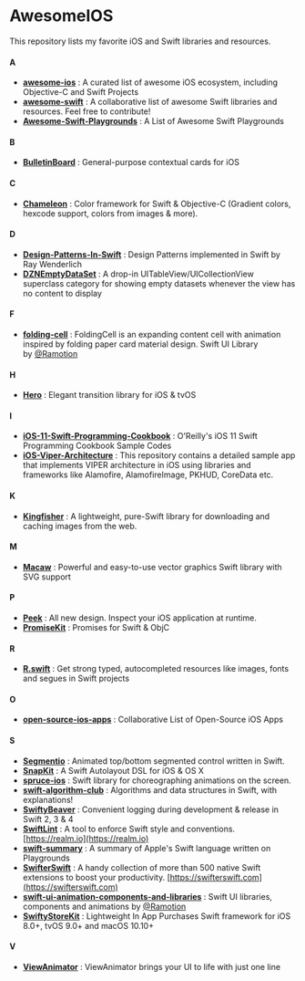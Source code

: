 # AwesomeIOS

This repository lists my favorite iOS and Swift libraries and resources. 

#### A

- **[awesome-ios](https://github.com/vsouza/awesome-ios)** : A curated list of awesome iOS ecosystem, including Objective-C and Swift Projects 
- **[awesome-swift](https://github.com/matteocrippa/awesome-swift)** : A collaborative list of awesome Swift libraries and resources. Feel free to contribute! 
- **[Awesome-Swift-Playgrounds](https://github.com/uraimo/Awesome-Swift-Playgrounds)** : A List of Awesome Swift Playgrounds

#### B

- **[BulletinBoard](https://github.com/alexaubry/BulletinBoard)** : General-purpose contextual cards for iOS 

#### C

- **[Chameleon](https://github.com/viccalexander/Chameleon)** : Color framework for Swift & Objective-C (Gradient colors, hexcode support, colors from images & more). 

#### D

- **[Design-Patterns-In-Swift](https://github.com/ochococo/Design-Patterns-In-Swift)** : Design Patterns implemented in Swift by Ray Wenderlich
- **[DZNEmptyDataSet](https://github.com/dzenbot/DZNEmptyDataSet)** : A drop-in UITableView/UICollectionView superclass category for showing empty datasets whenever the view has no content to display 

#### F

- **[folding-cell](https://github.com/Ramotion/folding-cell)** : FoldingCell is an expanding content cell with animation inspired by folding paper card material design. Swift UI Library by [@Ramotion](https://github.com/Ramotion) 

#### H

- **[Hero](https://github.com/HeroTransitions/Hero)** : Elegant transition library for iOS & tvOS 

#### I

- **[iOS-11-Swift-Programming-Cookbook](https://github.com/vandadnp/iOS-11-Swift-Programming-Cookbook)** : O'Reilly's iOS 11 Swift Programming Cookbook Sample Codes 
- **[iOS-Viper-Architecture](https://github.com/MindorksOpenSource/iOS-Viper-Architecture)** : This repository contains a detailed sample app that implements VIPER architecture in iOS using libraries and frameworks like Alamofire, AlamofireImage, PKHUD, CoreData etc. 

#### K

- **[Kingfisher](https://github.com/onevcat/Kingfisher)** : A lightweight, pure-Swift library for downloading and caching images from the web. 

#### M

- **[Macaw](https://github.com/exyte/Macaw)** : Powerful and easy-to-use vector graphics Swift library with SVG support 

#### P

- **[Peek](https://github.com/shaps80/Peek)** : All new design. Inspect your iOS application at runtime. 
- **[PromiseKit](https://github.com/mxcl/PromiseKit)** : Promises for Swift & ObjC 

#### R

- **[R.swift](https://github.com/mac-cain13/R.swift)** : Get strong typed, autocompleted resources like images, fonts and segues in Swift projects 

#### O

- **[open-source-ios-apps](https://github.com/dkhamsing/open-source-ios-apps)** : Collaborative List of Open-Source iOS Apps 

#### S

- **[Segmentio](https://github.com/Yalantis/Segmentio)** : Animated top/bottom segmented control written in Swift. 
- **[SnapKit](https://github.com/SnapKit/SnapKit)** : A Swift Autolayout DSL for iOS & OS X 
- **[spruce-ios](https://github.com/willowtreeapps/spruce-ios)** : Swift library for choreographing animations on the screen. 
- **[swift-algorithm-club](https://github.com/raywenderlich/swift-algorithm-club)** : Algorithms and data structures in Swift, with explanations! 
- **[SwiftyBeaver](https://github.com/SwiftyBeaver/SwiftyBeaver)** : Convenient logging during development & release in Swift 2, 3 & 4 
- **[SwiftLint](https://github.com/realm/SwiftLint)** : A tool to enforce Swift style and conventions. [https://realm.io](https://realm.io)
- **[swift-summary](https://github.com/jakarmy/swift-summary)** : A summary of Apple's Swift language written on Playgrounds 
- **[SwifterSwift](https://github.com/SwifterSwift/SwifterSwift)** : A handy collection of more than 500 native Swift extensions to boost your productivity. [https://swifterswift.com](https://swifterswift.com)
- **[swift-ui-animation-components-and-libraries](https://github.com/Ramotion/swift-ui-animation-components-and-libraries)** : Swift UI libraries, components and animations by [@Ramotion](https://github.com/Ramotion) 
- **[SwiftyStoreKit](https://github.com/bizz84/SwiftyStoreKit)** : Lightweight In App Purchases Swift framework for iOS 8.0+, tvOS 9.0+ and macOS 10.10+ 

#### V

- **[ViewAnimator](https://github.com/marcosgriselli/ViewAnimator)** : ViewAnimator brings your UI to life with just one line 

